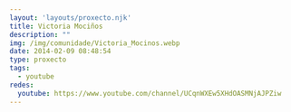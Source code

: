 ```yaml
---
layout: 'layouts/proxecto.njk'
title: Victoria Mociños
description: ""
img: /img/comunidade/Victoria_Mocinos.webp
date: 2014-02-09 08:48:54
type: proxecto
tags:
  - youtube
redes:
  youtube: https://www.youtube.com/channel/UCqnWXEw5XHdOASMNjAJPZiw
---
```

